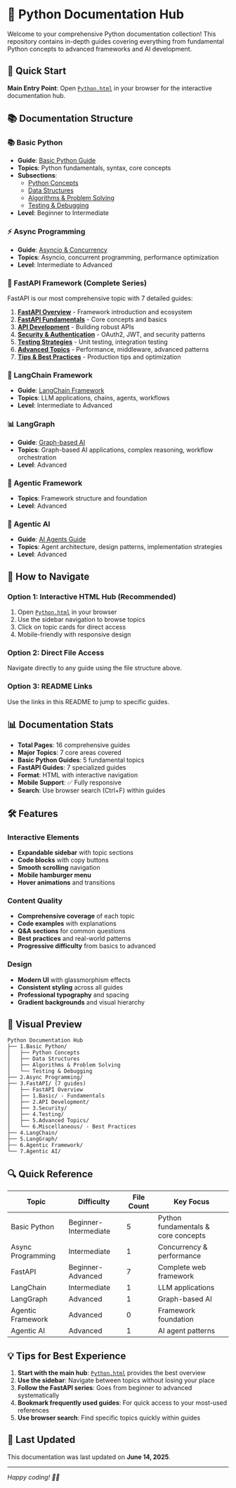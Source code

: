# 🐍 Python Documentation Hub

Welcome to your comprehensive Python documentation collection! This repository contains in-depth guides covering everything from fundamental Python concepts to advanced frameworks and AI development.

## 🚀 Quick Start

**Main Entry Point**: Open [`Python.html`](Python.html) in your browser for the interactive documentation hub.

## 📚 Documentation Structure

### 📚 Basic Python
- **Guide**: [Basic Python Guide](1.Basic%20Python/basic-python-guide.html)
- **Topics**: Python fundamentals, syntax, core concepts
- **Subsections**:
  - [Python Concepts](1.Basic%20Python/1.Python%20Concepts/python-concepts.html)
  - [Data Structures](1.Basic%20Python/2.Data%20Structures/python-data-structures.html)
  - [Algorithms & Problem Solving](1.Basic%20Python/3.Algorithms%20&%20Problem%20Solving/algorithms-problem-solving.html)
  - [Testing & Debugging](1.Basic%20Python/4.Testing%20&%20Debugging/testing-debugging.html)
- **Level**: Beginner to Intermediate

### ⚡ Async Programming
- **Guide**: [Asyncio & Concurrency](2.Async%20Programming/async-programming-guide.html)
- **Topics**: Asyncio, concurrent programming, performance optimization
- **Level**: Intermediate to Advanced

### 🚀 FastAPI Framework (Complete Series)
FastAPI is our most comprehensive topic with 7 detailed guides:

1. **[FastAPI Overview](3.FastAPI/fastapi-guide.html)** - Framework introduction and ecosystem
2. **[FastAPI Fundamentals](3.FastAPI/1.Basic/fastapi-basics-complete.html)** - Core concepts and basics
3. **[API Development](3.FastAPI/2.API%20Development/api-development-guide.html)** - Building robust APIs
4. **[Security & Authentication](3.FastAPI/3.Security/security-guide.html)** - OAuth2, JWT, and security patterns
5. **[Testing Strategies](3.FastAPI/4.Testing/testing-guide.html)** - Unit testing, integration testing
6. **[Advanced Topics](3.FastAPI/5.Advanced%20Topics/advanced-topics-guide.html)** - Performance, middleware, advanced patterns
7. **[Tips & Best Practices](3.FastAPI/6.Miscellaneous/miscellaneous-guide.html)** - Production tips and optimization

### 🦜 LangChain Framework
- **Guide**: [LangChain Framework](4.LangChain/langchain-documentation.html)
- **Topics**: LLM applications, chains, agents, workflows
- **Level**: Intermediate to Advanced

### 📊 LangGraph
- **Guide**: [Graph-based AI](5.LangGraph/langgraph-guide.html)
- **Topics**: Graph-based AI applications, complex reasoning, workflow orchestration
- **Level**: Advanced

### 🔧 Agentic Framework
- **Topics**: Framework structure and foundation
- **Level**: Advanced

### 🤖 Agentic AI
- **Guide**: [AI Agents Guide](7.Agentic%20AI/agentic-ai-guide.html)
- **Topics**: Agent architecture, design patterns, implementation strategies
- **Level**: Advanced

## 🎯 How to Navigate

### Option 1: Interactive HTML Hub (Recommended)
1. Open [`Python.html`](Python.html) in your browser
2. Use the sidebar navigation to browse topics
3. Click on topic cards for direct access
4. Mobile-friendly with responsive design

### Option 2: Direct File Access
Navigate directly to any guide using the file structure above.

### Option 3: README Links
Use the links in this README to jump to specific guides.

## 📊 Documentation Stats

- **Total Pages**: 16 comprehensive guides
- **Major Topics**: 7 core areas covered
- **Basic Python Guides**: 5 fundamental topics
- **FastAPI Guides**: 7 specialized guides
- **Format**: HTML with interactive navigation
- **Mobile Support**: ✅ Fully responsive
- **Search**: Use browser search (Ctrl+F) within guides

## 🛠️ Features

### Interactive Elements
- **Expandable sidebar** with topic sections
- **Code blocks** with copy buttons
- **Smooth scrolling** navigation
- **Mobile hamburger menu**
- **Hover animations** and transitions

### Content Quality
- **Comprehensive coverage** of each topic
- **Code examples** with explanations
- **Q&A sections** for common questions
- **Best practices** and real-world patterns
- **Progressive difficulty** from basics to advanced

### Design
- **Modern UI** with glassmorphism effects
- **Consistent styling** across all guides
- **Professional typography** and spacing
- **Gradient backgrounds** and visual hierarchy

## 🎨 Visual Preview

```
Python Documentation Hub
├── 1.Basic Python/
│   ├── Python Concepts
│   ├── Data Structures
│   ├── Algorithms & Problem Solving
│   └── Testing & Debugging
├── 2.Async Programming/
├── 3.FastAPI/ (7 guides)
│   ├── FastAPI Overview
│   ├── 1.Basic/ - Fundamentals
│   ├── 2.API Development/
│   ├── 3.Security/
│   ├── 4.Testing/
│   ├── 5.Advanced Topics/
│   └── 6.Miscellaneous/ - Best Practices
├── 4.LangChain/
├── 5.LangGraph/
├── 6.Agentic Framework/
└── 7.Agentic AI/
```

## 🔍 Quick Reference

| Topic | Difficulty | File Count | Key Focus |
|-------|------------|------------|-----------|
| Basic Python | Beginner-Intermediate | 5 | Python fundamentals & core concepts |
| Async Programming | Intermediate | 1 | Concurrency & performance |
| FastAPI | Beginner-Advanced | 7 | Complete web framework |
| LangChain | Intermediate | 1 | LLM applications |
| LangGraph | Advanced | 1 | Graph-based AI |
| Agentic Framework | Advanced | 0 | Framework foundation |
| Agentic AI | Advanced | 1 | AI agent patterns |

## 💡 Tips for Best Experience

1. **Start with the main hub**: [`Python.html`](Python.html) provides the best overview
2. **Use the sidebar**: Navigate between topics without losing your place
3. **Follow the FastAPI series**: Goes from beginner to advanced systematically
4. **Bookmark frequently used guides**: For quick access to your most-used references
5. **Use browser search**: Find specific topics quickly within guides

## 🔄 Last Updated

This documentation was last updated on **June 14, 2025**.

---

*Happy coding! 🐍✨*